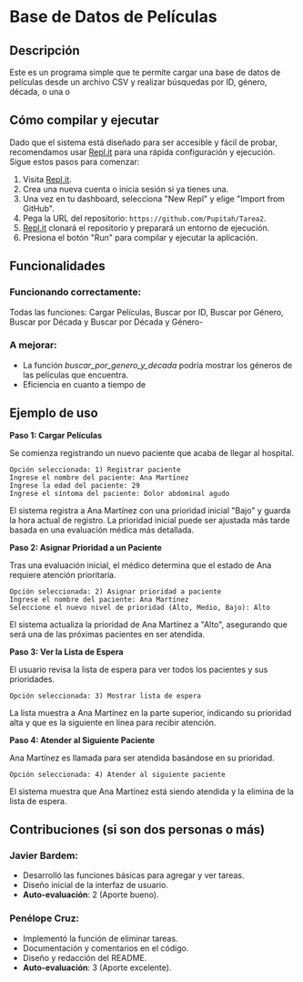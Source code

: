 # Base de Datos de Películas

## Descripción

Este es un programa simple que te permite cargar una base de datos de películas desde un archivo CSV y realizar búsquedas por ID, género, década, o una o

## Cómo compilar y ejecutar

Dado que el sistema está diseñado para ser accesible y fácil de probar, recomendamos usar [Repl.it](http://repl.it/) para una rápida configuración y ejecución. Sigue estos pasos para comenzar:

1. Visita [Repl.it](https://repl.it/).
2. Crea una nueva cuenta o inicia sesión si ya tienes una.
3. Una vez en tu dashboard, selecciona "New Repl" y elige "Import from GitHub".
4. Pega la URL del repositorio: `https://github.com/Pupitah/Tarea2`.
5. [Repl.it](http://repl.it/) clonará el repositorio y preparará un entorno de ejecución.
6. Presiona el botón "Run" para compilar y ejecutar la aplicación.

## Funcionalidades

### Funcionando correctamente:

Todas las funciones: Cargar Películas, Buscar por ID, Buscar por Género, Buscar por Década y Buscar por Década y Género-


### A mejorar:

- La función *buscar_por_genero_y_decada* podría mostrar los géneros de las películas que encuentra. 
- Eficiencia en cuanto a tiempo de 

## Ejemplo de uso

**Paso 1: Cargar Películas**

Se comienza registrando un nuevo paciente que acaba de llegar al hospital.

```
Opción seleccionada: 1) Registrar paciente
Ingrese el nombre del paciente: Ana Martínez
Ingrese la edad del paciente: 29
Ingrese el síntoma del paciente: Dolor abdominal agudo
```

El sistema registra a Ana Martínez con una prioridad inicial "Bajo" y guarda la hora actual de registro. La prioridad inicial puede ser ajustada más tarde basada en una evaluación médica más detallada.

**Paso 2: Asignar Prioridad a un Paciente**

Tras una evaluación inicial, el médico determina que el estado de Ana requiere atención prioritaria.

```
Opción seleccionada: 2) Asignar prioridad a paciente
Ingrese el nombre del paciente: Ana Martínez
Seleccione el nuevo nivel de prioridad (Alto, Medio, Bajo): Alto
```

El sistema actualiza la prioridad de Ana Martínez a "Alto", asegurando que será una de las próximas pacientes en ser atendida.

**Paso 3: Ver la Lista de Espera**

El usuario revisa la lista de espera para ver todos los pacientes y sus prioridades.

```
Opción seleccionada: 3) Mostrar lista de espera
```

La lista muestra a Ana Martínez en la parte superior, indicando su prioridad alta y que es la siguiente en línea para recibir atención.

**Paso 4: Atender al Siguiente Paciente**

Ana Martínez es llamada para ser atendida basándose en su prioridad.

```
Opción seleccionada: 4) Atender al siguiente paciente
```

El sistema muestra que Ana Martínez está siendo atendida y la elimina de la lista de espera.

## Contribuciones (si son dos personas o más)

### Javier Bardem:

- Desarrolló las funciones básicas para agregar y ver tareas.
- Diseño inicial de la interfaz de usuario.
- **Auto-evaluación**: 2 (Aporte bueno).

### Penélope Cruz:

- Implementó la función de eliminar tareas.
- Documentación y comentarios en el código.
- Diseño y redacción del README.
- **Auto-evaluación**: 3 (Aporte excelente).